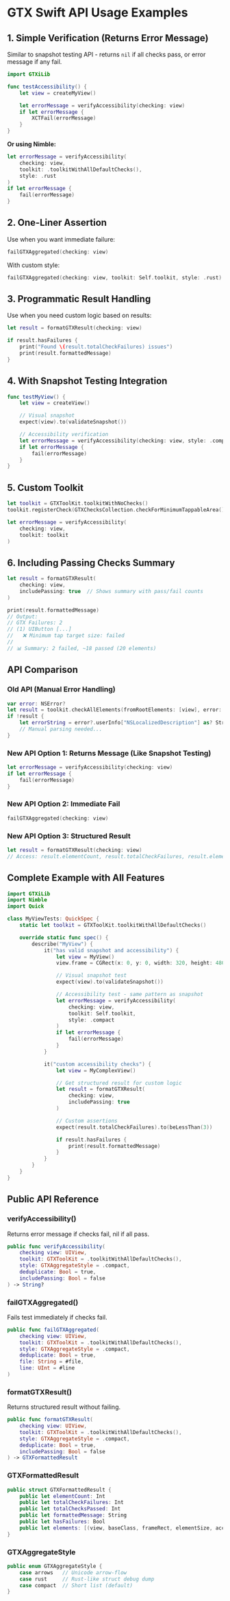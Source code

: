# GTX Swift API Usage Examples

## 1. Simple Verification (Returns Error Message)

Similar to snapshot testing API - returns `nil` if all checks pass, or error message if any fail.

```swift
import GTXiLib

func testAccessibility() {
    let view = createMyView()

    let errorMessage = verifyAccessibility(checking: view)
    if let errorMessage {
        XCTFail(errorMessage)
    }
}
```

**Or using Nimble:**

```swift
let errorMessage = verifyAccessibility(
    checking: view,
    toolkit: .toolkitWithAllDefaultChecks(),
    style: .rust
)
if let errorMessage {
    fail(errorMessage)
}
```

## 2. One-Liner Assertion

Use when you want immediate failure:

```swift
failGTXAggregated(checking: view)
```

With custom style:

```swift
failGTXAggregated(checking: view, toolkit: Self.toolkit, style: .rust)
```

## 3. Programmatic Result Handling

Use when you need custom logic based on results:

```swift
let result = formatGTXResult(checking: view)

if result.hasFailures {
    print("Found \(result.totalCheckFailures) issues")
    print(result.formattedMessage)
}
```

## 4. With Snapshot Testing Integration

```swift
func testMyView() {
    let view = createView()

    // Visual snapshot
    expect(view).to(validateSnapshot())

    // Accessibility verification
    let errorMessage = verifyAccessibility(checking: view, style: .compact)
    if let errorMessage {
        fail(errorMessage)
    }
}
```

## 5. Custom Toolkit

```swift
let toolkit = GTXToolKit.toolkitWithNoChecks()
toolkit.registerCheck(GTXChecksCollection.checkForMinimumTappableArea())

let errorMessage = verifyAccessibility(
    checking: view,
    toolkit: toolkit
)
```

## 6. Including Passing Checks Summary

```swift
let result = formatGTXResult(
    checking: view,
    includePassing: true  // Shows summary with pass/fail counts
)

print(result.formattedMessage)
// Output:
// GTX Failures: 2
// (1) UIButton [...]
//   ❌ Minimum tap target size: failed
//
// 📊 Summary: 2 failed, ~18 passed (20 elements)
```

## API Comparison

### Old API (Manual Error Handling)

```swift
var error: NSError?
let result = toolkit.checkAllElements(fromRootElements: [view], error: &error)
if !result {
    let errorString = error?.userInfo["NSLocalizedDescription"] as? String ?? ""
    // Manual parsing needed...
}
```

### New API Option 1: Returns Message (Like Snapshot Testing)

```swift
let errorMessage = verifyAccessibility(checking: view)
if let errorMessage {
    fail(errorMessage)
}
```

### New API Option 2: Immediate Fail

```swift
failGTXAggregated(checking: view)
```

### New API Option 3: Structured Result

```swift
let result = formatGTXResult(checking: view)
// Access: result.elementCount, result.totalCheckFailures, result.elements, etc.
```

## Complete Example with All Features

```swift
import GTXiLib
import Nimble
import Quick

class MyViewTests: QuickSpec {
    static let toolkit = GTXToolKit.toolkitWithAllDefaultChecks()

    override static func spec() {
        describe("MyView") {
            it("has valid snapshot and accessibility") {
                let view = MyView()
                view.frame = CGRect(x: 0, y: 0, width: 320, height: 480)

                // Visual snapshot test
                expect(view).to(validateSnapshot())

                // Accessibility test - same pattern as snapshot
                let errorMessage = verifyAccessibility(
                    checking: view,
                    toolkit: Self.toolkit,
                    style: .compact
                )
                if let errorMessage {
                    fail(errorMessage)
                }
            }

            it("custom accessibility checks") {
                let view = MyComplexView()

                // Get structured result for custom logic
                let result = formatGTXResult(
                    checking: view,
                    includePassing: true
                )

                // Custom assertions
                expect(result.totalCheckFailures).to(beLessThan(3))

                if result.hasFailures {
                    print(result.formattedMessage)
                }
            }
        }
    }
}
```

## Public API Reference

### verifyAccessibility()

Returns error message if checks fail, nil if all pass.

```swift
public func verifyAccessibility(
    checking view: UIView,
    toolkit: GTXToolKit = .toolkitWithAllDefaultChecks(),
    style: GTXAggregateStyle = .compact,
    deduplicate: Bool = true,
    includePassing: Bool = false
) -> String?
```

### failGTXAggregated()

Fails test immediately if checks fail.

```swift
public func failGTXAggregated(
    checking view: UIView,
    toolkit: GTXToolKit = .toolkitWithAllDefaultChecks(),
    style: GTXAggregateStyle = .compact,
    deduplicate: Bool = true,
    file: String = #file,
    line: UInt = #line
)
```

### formatGTXResult()

Returns structured result without failing.

```swift
public func formatGTXResult(
    checking view: UIView,
    toolkit: GTXToolKit = .toolkitWithAllDefaultChecks(),
    style: GTXAggregateStyle = .compact,
    deduplicate: Bool = true,
    includePassing: Bool = false
) -> GTXFormattedResult
```

### GTXFormattedResult

```swift
public struct GTXFormattedResult {
    public let elementCount: Int
    public let totalCheckFailures: Int
    public let totalChecksPassed: Int
    public let formattedMessage: String
    public let hasFailures: Bool
    public let elements: [(view, baseClass, frameRect, elementSize, accessibilityFrame, checks)]
}
```

### GTXAggregateStyle

```swift
public enum GTXAggregateStyle {
    case arrows   // Unicode arrow-flow
    case rust     // Rust-like struct debug dump
    case compact  // Short list (default)
}
```
